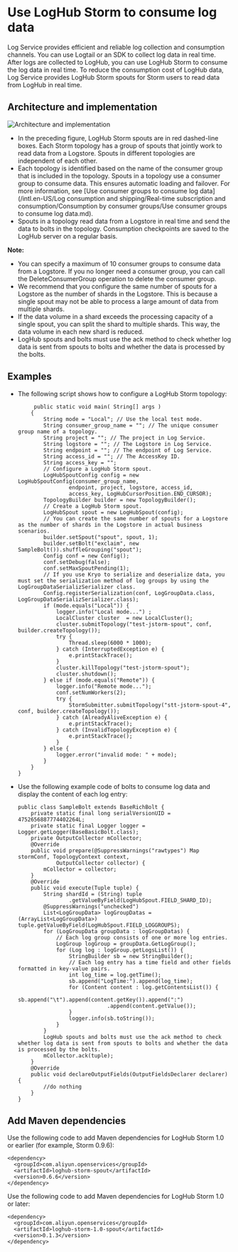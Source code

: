 # Use LogHub Storm to consume log data

Log Service provides efficient and reliable log collection and consumption channels. You can use Logtail or an SDK to collect log data in real time. After logs are collected to LogHub, you can use LogHub Storm to consume the log data in real time. To reduce the consumption cost of LogHub data, Log Service provides LogHub Storm spouts for Storm users to read data from LogHub in real time.

## Architecture and implementation

![Architecture and implementation](../images/p5809.png "Architecture and implementation")

-   In the preceding figure, LogHub Storm spouts are in red dashed-line boxes. Each Storm topology has a group of spouts that jointly work to read data from a Logstore. Spouts in different topologies are independent of each other.
-   Each topology is identified based on the name of the consumer group that is included in the topology. Spouts in a topology use a consumer group to consume data. This ensures automatic loading and failover. For more information, see [Use consumer groups to consume log data](/intl.en-US/Log consumption and shipping/Real-time subscription and consumption/Consumption by consumer groups/Use consumer groups to consume log data.md).
-   Spouts in a topology read data from a Logstore in real time and send the data to bolts in the topology. Consumption checkpoints are saved to the LogHub server on a regular basis.

**Note:**

-   You can specify a maximum of 10 consumer groups to consume data from a Logstore. If you no longer need a consumer group, you can call the DeleteConsumerGroup operation to delete the consumer group.
-   We recommend that you configure the same number of spouts for a Logstore as the number of shards in the Logstore. This is because a single spout may not be able to process a large amount of data from multiple shards.
-   If the data volume in a shard exceeds the processing capacity of a single spout, you can split the shard to multiple shards. This way, the data volume in each new shard is reduced.
-   LogHub spouts and bolts must use the ack method to check whether log data is sent from spouts to bolts and whether the data is processed by the bolts.

## Examples

-   The following script shows how to configure a LogHub Storm topology:

    ```
         public static void main( String[] args )
        {     
            String mode = "Local"; // Use the local test mode.
            String consumer_group_name = ""; // The unique consumer group name of a topology.
            String project = ""; // The project in Log Service. 
            String logstore = ""; // The Logstore in Log Service.
            String endpoint = ""; // The endpoint of Log Service.
            String access_id = ""; // The AccessKey ID.
            String access_key = "";
            // Configure a LogHub Storm spout.
            LogHubSpoutConfig config = new LogHubSpoutConfig(consumer_group_name,
                    endpoint, project, logstore, access_id,
                    access_key, LogHubCursorPosition.END_CURSOR);
            TopologyBuilder builder = new TopologyBuilder();
            // Create a LogHub Storm spout.
            LogHubSpout spout = new LogHubSpout(config);
            // You can create the same number of spouts for a Logstore as the number of shards in the Logstore in actual business scenarios.
            builder.setSpout("spout", spout, 1);
            builder.setBolt("exclaim", new SampleBolt()).shuffleGrouping("spout");
            Config conf = new Config();
            conf.setDebug(false);
            conf.setMaxSpoutPending(1); 
            // If you use Kryo to serialize and deserialize data, you must set the serialization method of log groups by using the LogGroupDataSerializSerializer class.
            Config.registerSerialization(conf, LogGroupData.class, LogGroupDataSerializSerializer.class);
            if (mode.equals("Local")) {
                logger.info("Local mode...") ;
                LocalCluster cluster  = new LocalCluster();
                cluster.submitTopology("test-jstorm-spout", conf, builder.createTopology());
                try {
                    Thread.sleep(6000 * 1000);   
                } catch (InterruptedException e) {
                    e.printStackTrace();
                }  
                cluster.killTopology("test-jstorm-spout");
                cluster.shutdown();  
            } else if (mode.equals("Remote")) {
                logger.info("Remote mode...");
                conf.setNumWorkers(2);
                try {
                    StormSubmitter.submitTopology("stt-jstorm-spout-4", conf, builder.createTopology());
                } catch (AlreadyAliveException e) {
                    e.printStackTrace();
                } catch (InvalidTopologyException e) {
                    e.printStackTrace();
                }
            } else {
                logger.error("invalid mode: " + mode);
            }
        }
    }
    ```

-   Use the following example code of bolts to consume log data and display the content of each log entry:

    ```
    public class SampleBolt extends BaseRichBolt {
        private static final long serialVersionUID = 4752656887774402264L;
        private static final Logger logger = Logger.getLogger(BaseBasicBolt.class);
        private OutputCollector mCollector;
        @Override
        public void prepare(@SuppressWarnings("rawtypes") Map stormConf, TopologyContext context,
                OutputCollector collector) {
            mCollector = collector;
        }
        @Override
        public void execute(Tuple tuple) {
            String shardId = (String) tuple
                    .getValueByField(LogHubSpout.FIELD_SHARD_ID);
            @SuppressWarnings("unchecked")
            List<LogGroupData> logGroupDatas = (ArrayList<LogGroupData>) tuple.getValueByField(LogHubSpout.FIELD_LOGGROUPS);
            for (LogGroupData groupData : logGroupDatas) {
                // Each log group consists of one or more log entries.
                LogGroup logGroup = groupData.GetLogGroup();
                for (Log log : logGroup.getLogsList()) {
                    StringBuilder sb = new StringBuilder();
                    // Each log entry has a time field and other fields formatted in key-value pairs.
                    int log_time = log.getTime();
                    sb.append("LogTime:").append(log_time);
                    for (Content content : log.getContentsList()) {
                        sb.append("\t").append(content.getKey()).append(":")
                                .append(content.getValue());
                    }
                    logger.info(sb.toString());
                }
            }
            LogHub spouts and bolts must use the ack method to check whether log data is sent from spouts to bolts and whether the data is processed by the bolts.
            mCollector.ack(tuple);
        }
        @Override
        public void declareOutputFields(OutputFieldsDeclarer declarer) {
            //do nothing
        }
    }
    ```


## Add Maven dependencies

Use the following code to add Maven dependencies for LogHub Storm 1.0 or earlier \(for example, Storm 0.9.6\):

```
<dependency>
  <groupId>com.aliyun.openservices</groupId>
  <artifactId>loghub-storm-spout</artifactId>
  <version>0.6.6</version>
</dependency>
```

Use the following code to add Maven dependencies for LogHub Storm 1.0 or later:

```
<dependency>
  <groupId>com.aliyun.openservices</groupId>
  <artifactId>loghub-storm-1.0-spout</artifactId>
  <version>0.1.3</version>
</dependency>
```

